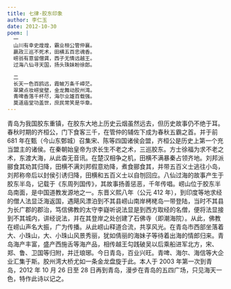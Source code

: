 ```yaml
---
title: 七律·胶东印象
author: 李仁玉
date: 2012-10-30
poem: |
  一
  山川有幸史煌煌，霸业桓公管仲襄。
  嬴政三巡不死术，田横五百忠魂香。
  崂翁有意留僧龚，西子无情远越王。
  过海八仙寻天国，扬头珠妹盼徐郎。

  二
  长天一色百鸥远，霞帔万条千嶂茫。
  翠黛点妆崂叟壁，金龙舞动胶州湾。
  青啤香落千杯尽，海尔业雄百载强。
  莫道庙堂功盖世，庶民常笑是华章。
---
```


青岛为我国胶东重镇，在胶东大地上历史云烟虽然远去，但历史故事仍不绝于耳。春秋时期的齐桓公，门下食客三千，在管仲的辅佐下成为春秋五霸之首。并于前 681 年在甄（今山东鄄城）召集宋、陈等四国诸侯会盟，齐桓公是历史上第一个充当盟主的诸侯。在秦朝始皇帝为求长生不老之术，三巡胶东。方士徐福为求不老之术，东渡大海，从此杳无音讯。在楚汉相争之机，田横不满暴秦占领齐地。刘邦派郦食其劝其归降，田横不满刘邦假意劝降，煮食郦食其，并带五百义士逃往小岛，刘邦称帝后以封侯引诱归降，田横和五百义士以自刎回应。八仙过海的故事产生于胶东半岛，记载于《东周列国传》，其故事扬善惩恶，千年传唱。崂山位于胶东半岛南面，是中国道教发源地之一。东晋义熙八年（公元 412 年），到印度等地求经的僧人法显泛海返国，遇飓风漂泊到不其县崂山南岸栲栳岛一带登陆，当时不其县为长广郡的郡治，笃信佛教的太守李嶷听说法显是到西方取经的名僧，便将法显接到不其城内，讲经说法，并在其登岸之处创建了石佛寺（即潮海院）。从此，佛教在崂山声名大振，广为传播。从此崂山释道合流，共享风光。在青岛市西部坐落着大、小珠山，大、小珠山风景秀丽，犹如倩丽的海妹子等待着出海的情郎归来。青岛海产丰富，盛产西施舌等海产品，相传越王勾践破吴以后乘船进军北方，宋、郑、鲁、卫国等归附，并迁琅琊。今日青岛，百业兴旺。青啤、海尔、海信等大企业汇集于斯。胶州湾大桥尤如一条金龙盘旋于此。本人于 2003 年第一次到青岛，2012 年 10 月 26 日至 28 日再到青岛，漫步在青岛的五四广场，只见海天一色，特作此诗以记之。
